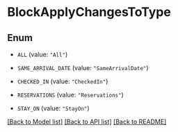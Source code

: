 # BlockApplyChangesToType

## Enum


* `ALL` (value: `"All"`)

* `SAME_ARRIVAL_DATE` (value: `"SameArrivalDate"`)

* `CHECKED_IN` (value: `"CheckedIn"`)

* `RESERVATIONS` (value: `"Reservations"`)

* `STAY_ON` (value: `"StayOn"`)


[[Back to Model list]](../README.md#documentation-for-models) [[Back to API list]](../README.md#documentation-for-api-endpoints) [[Back to README]](../README.md)


